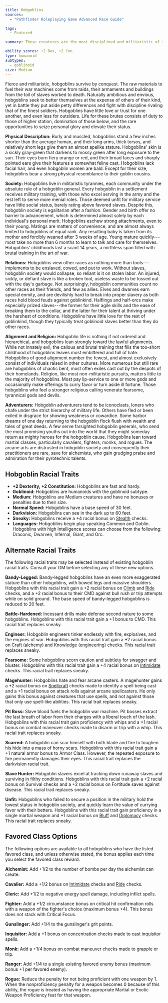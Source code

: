 ```yaml
---
title: Hobgoblins
sources:
  - "Pathfinder Roleplaying Game Advanced Race Guide"

tags:
  - Featured

summary: These creatures are the most disciplined and militaristic of the goblinoid races. Tall, tough as nails, and strongly built, hobgoblins would be a boon to any adventuring group, were it not for the fact that they tend to be cruel and malicious, and often keep slaves.

ability_scores: +2 Dex, +2 Con
type: humanoid
subtypes:
  - goblinoid
size: Medium
---
```


Fierce and militaristic, hobgoblins survive by conquest. The raw materials to fuel their war machines come from raids, their armaments and buildings from the toil of slaves worked to death. Naturally ambitious and envious, hobgoblins seek to better themselves at the expense of others of their kind, yet in battle they put aside petty differences and fight with discipline rivaling that of the finest soldiers. Hobgoblins have little love or trust for one another, and even less for outsiders. Life for these brutes consists of duty to those of higher station, domination of those below, and the rare opportunities to seize personal glory and elevate their status.

**Physical Description:** Burly and muscled, hobgoblins stand a few inches shorter than the average human, and their long arms, thick torsos, and relatively short legs give them an almost apelike stature. Hobgoblins' skin is a sickly gray-green that darkens to mossy green after long exposure to the sun. Their eyes burn fiery orange or red, and their broad faces and sharply pointed ears give their features a somewhat feline cast. Hobgoblins lack facial hair, and even hobgoblin women are bald. Except for their size, hobgoblins bear a strong physical resemblance to their goblin cousins.

**Society:** Hobgoblins live in militaristic tyrannies, each community under the absolute rule of a hobgoblin general. Every hobgoblin in a settlement receives military training, with those who excel serving in the army and the rest left to serve more menial roles. Those deemed unfit for military service have little social status, barely rating above favored slaves. Despite this, hobgoblin society is egalitarian after a fashion. Gender and birth offer no barrier to advancement, which is determined almost solely by each individual's personal merit. Hobgoblins eschew strong attachments, even to their young. Matings are matters of convenience, and are almost always limited to hobgoblins of equal rank. Any resulting baby is taken from its mother and forcibly weaned after 3 weeks of age. Young mature quickly---most take no more than 6 months to learn to talk and care for themselves. Hobgoblins' childhoods last a scant 14 years, a mirthless span filled with brutal training in the art of war.

**Relations:** Hobgoblins view other races as nothing more than tools---implements to be enslaved, cowed, and put to work. Without slaves, hobgoblin society would collapse, so reliant is it on stolen labor. An injured, sickly, or defiant slave is like a broken tool, useless waste to be tossed out with the day's garbage. Not surprisingly, hobgoblin communities count no other races as their friends, and few as allies. Elves and dwarves earn special enmity, and are devilishly hard to break into proper slavery as both races hold blood feuds against goblinkind. Halflings and half-orcs make especially prized slaves---the former for their agile skills and the ease of breaking them to the collar, and the latter for their talent at thriving under the harshest of conditions. Hobgoblins have little love for the rest of goblinkind, though they typically treat goblinoid slaves better than they do other races.

**Alignment and Religion:** Hobgoblin life is nothing if not ordered and hierarchical, and hobgoblins lean strongly toward the lawful alignments. While not innately evil, the callous and brutal training that fills the too-short childhood of hobgoblins leaves most embittered and full of hate. Hobgoblins of good alignment number the fewest, and almost exclusively consist of individuals raised in other cultures. More numerous but still rare are hobgoblins of chaotic bent, most often exiles cast out by the despots of their homelands. Religion, like most non-militaristic pursuits, matters little to the majority of hobgoblins. Most pay lip-service to one or more gods and occasionally make offerings to curry favor or turn aside ill fortune. Those hobgoblins who feel a stronger religious calling venerate fearsome, tyrannical gods and devils.

**Adventurers:** Hobgoblin adventurers tend to be iconoclasts, loners who chafe under the strict hierarchy of military life. Others have fled or been exiled in disgrace for showing weakness or cowardice. Some harbor dreams of one day returning to the hobgoblin flock flush with wealth and tales of great deeds. A few serve farsighted hobgoblin generals, who send the most promising youths out into the world that they might someday return as mighty heroes for the hobgoblin cause. Hobgoblins lean toward martial classes, particularly cavaliers, fighters, monks, and rogues. The arcane arts are distrusted in hobgoblin society and consequently their practitioners are rare, save for alchemists, who gain grudging praise and admiration for their pyrotechnic talents.

## Hobgoblin Racial Traits

- **+2 Dexterity, +2 Constitution:** Hobgoblins are fast and hardy.
- **Goblinoid:** Hobgoblins are humanoids with the goblinoid subtype.
- **Medium:** Hobgoblins are Medium creatures and have no bonuses or penalties due to their size.
- **Normal Speed:** Hobgoblins have a base speed of 30 feet.
- **Darkvision:** Hobgoblins can see in the dark up to 60 feet.
- **Sneaky:** Hobgoblins receive a +4 racial bonus on [Stealth](/skills/stealth/) checks.
- **Languages:** Hobgoblins begin play speaking Common and Goblin. Hobgoblins with high Intelligence scores can choose from the following: Draconic, Dwarven, Infernal, Giant, and Orc.

## Alternate Racial Traits

The following racial traits may be selected instead of existing hobgoblin racial traits. Consult your GM before selecting any of these new options.

**Bandy-Legged:** Bandy-legged hobgoblins have an even more exaggerated stature than other hobgoblins, with bowed legs and massive shoulders. Hobgoblins with this racial trait gain a +2 racial bonus on [Climb](/skills/climb/) and [Ride](/skills/ride/) checks, and a +2 racial bonus to their CMD against bull rush or trip attempts while on solid ground. The base speed of bandy-legged hobgoblins is reduced to 20 feet.

**Battle-Hardened:** Incessant drills make defense second nature to some hobgoblins. Hobgoblins with this racial trait gain a +1 bonus to CMD. This racial trait replaces sneaky.

**Engineer:** Hobgoblin engineers tinker endlessly with fire, explosives, and the engines of war. Hobgoblins with this racial trait gain a +2 racial bonus on [Craft](/skills/craft/) (alchemy) and [Knowledge (engineering)](/skills/knowledge-engineering/) checks. This racial trait replaces sneaky.

**Fearsome:** Some hobgoblins scorn caution and subtlety for swagger and bluster. Hobgoblins with this racial trait gain a +4 racial bonus on [Intimidate](/skills/intimidate/) checks. This racial trait replaces sneaky.

**Magehunter:** Hobgoblins hate and fear arcane casters. A magehunter gains a +2 racial bonus on [Spellcraft](/skills/spellcraft/) checks made to identify a spell being cast and a +1 racial bonus on attack rolls against arcane spellcasters. He only gains this bonus against creatures that use spells, and not against those that only use spell-like abilities. This racial trait replaces sneaky.

**Pit Boss:** Slave blood fuels the hobgoblin war machine. Pit bosses extract the last breath of labor from their charges with a liberal touch of the lash. Hobgoblins with this racial trait gain proficiency with whips and a +1 racial bonus on combat maneuver checks made to disarm or trip with a whip. This racial trait replaces sneaky.

**Scarred:** A hobgoblin can scar himself with both blade and fire to toughen his hide into a mass of horny scars. Hobgoblins with this racial trait gain a +1 natural armor bonus to Armor Class. However, the repeated exposure to fire permanently damages their eyes. This racial trait replaces the darkvision racial trait.

**Slave Hunter:** Hobgoblin slavers excel at tracking down runaway slaves and surviving in filthy conditions. Hobgoblins with this racial trait gain a +2 racial bonus on Survival checks and a +2 racial bonus on Fortitude saves against disease. This racial trait replaces sneaky.

**Unfit:** Hobgoblins who failed to secure a position in the military hold the lowest status in hobgoblin society, and quickly learn the value of currying favor with their betters. Hobgoblins with this racial trait gain proficiency in a single martial weapon and +1 racial bonus on [Bluff](/skills/bluff/) and [Diplomacy](/skills/diplomacy/) checks. This racial trait replaces sneaky.

## Favored Class Options

The following options are available to all hobgoblins who have the listed favored class, and unless otherwise stated, the bonus applies each time you select the favored class reward.

**Alchemist:** Add +1/2 to the number of bombs per day the alchemist can create.

**Cavalier:** Add a +1/2 bonus on [Intimidate](/skills/intimidate/) checks and [Ride](/skills/ride/) checks.

**Cleric:** Add +1/2 to negative energy spell damage, including inflict spells.

**Fighter:** Add a +1/2 circumstance bonus on critical hit confirmation rolls with a weapon of the fighter's choice (maximum bonus +4). This bonus does not stack with Critical Focus.

**Gunslinger:** Add +1/4 to the gunslinger's grit points.

**Inquisitor:** Add a +1 bonus on concentration checks made to cast inquisitor spells.

**Monk:** Add a +1/4 bonus on combat maneuver checks made to grapple or trip.

**Ranger:** Add +1/4 to a single existing favored enemy bonus (maximum bonus +1 per favored enemy).

**Rogue:** Reduce the penalty for not being proficient with one weapon by 1. When the nonproficiency penalty for a weapon becomes 0 because of this ability, the rogue is treated as having the appropriate Martial or Exotic Weapon Proficiency feat for that weapon.
